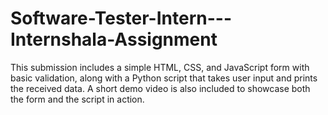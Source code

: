 # Software-Tester-Intern---Internshala-Assignment
This submission includes a simple HTML, CSS, and JavaScript form with basic validation, along with a Python script that takes user input and prints the received data. A short demo video is also included to showcase both the form and the script in action.
